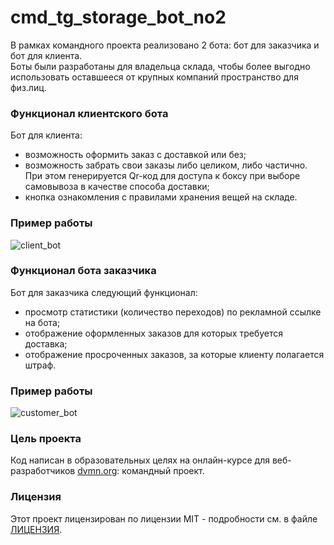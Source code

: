 # cmd_tg_storage_bot_no2

В рамках командного проекта реализовано 2 бота: бот для заказчика и бот для клиента.  
Боты были разработаны для владельца склада, чтобы более выгодно использовать оставшееся от крупных компаний пространство для физ.лиц.

### Функционал клиентского бота

Бот для клиента: 
* возможность оформить заказ с доставкой или без;
* возможность забрать свои заказы либо целиком, либо частично.  
При этом генерируется Qr-код для доступа к боксу при выборе самовывоза в качестве способа доставки;
* кнопка ознакомления с правилами хранения вещей на складе.

### Пример работы
![client_bot](https://user-images.githubusercontent.com/79669407/234340204-441333ae-e658-4ad1-99e5-b28ecfcd1271.gif)


### Функционал бота заказчика

Бот для заказчика следующий функционал:  
* просмотр статистики (количество переходов) по рекламной ссылке на бота;
* отображение оформленных заказов для которых требуется доставка;
* отображение просроченных заказов, за которые клиенту полагается штраф.  

### Пример работы
![customer_bot](https://user-images.githubusercontent.com/79669407/234340239-c77f5250-82d1-4373-ac04-fa5e5dabbd63.gif)


### Цель проекта

Код написан в образовательных целях на онлайн-курсе для веб-разработчиков [dvmn.org](https://dvmn.org): командный проект.

### Лицензия

Этот проект лицензирован по лицензии MIT - подробности см. в файле [ЛИЦЕНЗИЯ](LICENSE).
